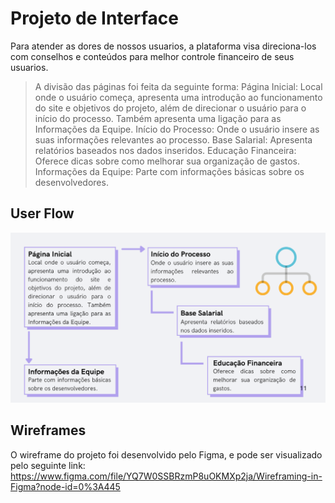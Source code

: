 
# Projeto de Interface

Para atender as dores de nossos usuarios, a plataforma visa direciona-los com conselhos e conteúdos para melhor controle financeiro de seus usuarios.

>A divisão das páginas foi feita da seguinte forma:
>Página Inicial: Local onde o usuário começa, apresenta uma introdução ao funcionamento do site e objetivos do projeto, além de direcionar o usuário para o início do processo. Também apresenta uma ligação para as Informações da Equipe.
>Início do Processo: Onde o usuário insere as suas informações relevantes ao processo.
>Base Salarial: Apresenta relatórios baseados nos dados inseridos.
>Educação Financeira: Oferece dicas sobre como melhorar sua organização de gastos.
>Informações da Equipe: Parte com informações básicas sobre os desenvolvedores.

## User Flow

![UserFlow](images/flow.png)

## Wireframes

O wireframe do projeto foi desenvolvido pelo Figma, e pode ser visualizado pelo seguinte link: https://www.figma.com/file/YQ7W0SSBRzmP8uOKMXp2ja/Wireframing-in-Figma?node-id=0%3A445
